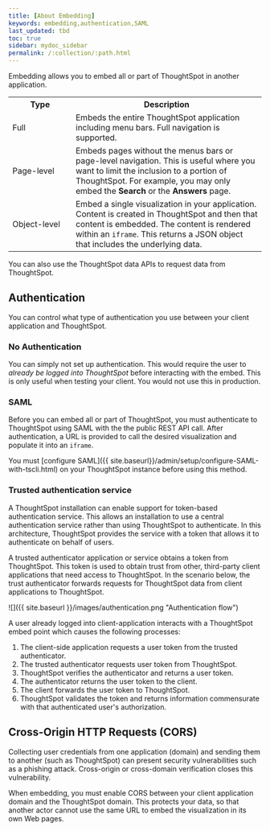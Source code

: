 ```yaml
---
title: [About Embedding]
keywords: embedding,authentication,SAML
last_updated: tbd
toc: true
sidebar: mydoc_sidebar
permalink: /:collection/:path.html
---
```

Embedding allows you to embed all or part of ThoughtSpot in another application.

<table>
<colgroup>
   <col style="width:25%">
   <col style="width:75%">
</colgroup>
  <tr>
    <th>Type</th>
    <th>Description</th>
  </tr>
  <tr>
    <td>Full</td>
    <td>Embeds the entire ThoughtSpot application including menu bars. Full navigation is supported.</td>
  </tr>
  <tr>
    <td>Page-level</td>
    <td>Embeds pages without the menus bars or page-level navigation. This is useful where you want to limit the inclusion to a portion of ThoughtSpot. For example, you may only embed the <strong>Search</strong> or the <strong>Answers</strong> page.</td>
  </tr>
  <tr>
    <td>Object-level</td>
    <td>Embed a single visualization in your application. Content is created in ThoughtSpot and then that content is embedded. The content is rendered within an <code>iframe</code>. This returns a JSON object that includes the underlying data.</td>
  </tr>
</table>

You can also use the ThoughtSpot data APIs to request data from ThoughtSpot.

## Authentication

You can control what type of authentication you use between your client
application and ThoughtSpot.

### No Authentication

You can simply not set up authentication. This would require the user to
_already be logged into ThoughtSpot_ before interacting with the embed. This is only useful when testing your client. You would not use this in production.

### SAML

Before you can embed all or part of ThoughtSpot, you must authenticate to
ThoughtSpot using SAML with the the public REST API call. After authentication,
a URL is provided to call the desired visualization and populate it into an
`iframe`.

You must [configure SAML]({{
site.baseurl}}/admin/setup/configure-SAML-with-tscli.html) on your ThoughtSpot
instance before using this method.

### Trusted authentication service

A ThoughtSpot installation can enable support for token-based authentication
service. This allows an installation to use a central authentication service
rather than using ThoughtSpot to authenticate. In this architecture, ThoughtSpot
provides the service with a token that allows it to authenticate on behalf of
users.

A trusted authenticator application or service obtains a token from ThoughtSpot.
This token is used to obtain trust from other, third-party client applications
that need access to ThoughtSpot. In the scenario below, the trust authenticator
forwards requests for ThoughtSpot data from client applications to ThoughtSpot.

![]({{ site.baseurl }}/images/authentication.png "Authentication flow")


A user already logged into client-application interacts with a ThoughtSpot embed
point which causes the following processes:

1. The client-side application requests a user token from the trusted authenticator.
2. The trusted authenticator requests user token from ThoughtSpot.
3. ThoughtSpot verifies the authenticator and returns a user token.
4. The authenticator returns the user token to the client.
5. The client forwards the user token to ThoughtSpot.
6. ThoughtSpot validates the token and returns information commensurate with that authenticated user's authorization.


## Cross-Origin HTTP Requests (CORS)

Collecting user credentials from one application (domain) and sending them to
another (such as ThoughtSpot) can present security vulnerabilities such as a
phishing attack. Cross-origin or cross-domain verification closes this vulnerability.

When embedding, you must enable CORS between your client application domain and
the ThoughtSpot domain. This protects your data, so that another actor cannot
use the same URL to embed the visualization in its own Web pages.

